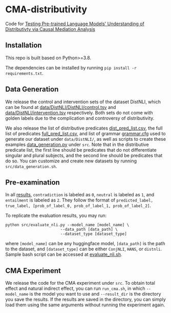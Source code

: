 # CMA-distributivity
Code for [Testing Pre-trained Language Models' Understanding of Distributivty via Causal Mediation Analysis](arxiv)

## Installation
This repo is built based on Python>=3.8.

The dependencies can be installed by running `pip install -r requirements.txt`.

## Data Generation
We release the control and intervention sets of the dataset DistNLI, which can be found at [data/DistNLI/DistNLI/control.tsv](https://github.com/aponimma/CMA-distributivity/blob/main/data/DistNLI/control.tsv) and [data/DistNLI/intervention.tsv](https://github.com/aponimma/CMA-distributivity/blob/main/data/DistNLI/intervention.tsv) respectively. Both sets do not come with golden labels due to the complication and controversy of distributivity.

We also release the list of distributive predicates [dist_pred_list.csv](https://github.com/aponimma/CMA-distributivity/blob/main/data/DistNLI/dist_pred_list.csv), the full list of predicates [full_pred_list.csv](https://github.com/aponimma/CMA-distributivity/blob/main/data/DistNLI/full_pred_list.csv), and list of grammar [grammar.cfg](https://github.com/aponimma/CMA-distributivity/blob/main/data/DistNLI/grammar.cfg) used to generate our dataset under `data/DistNLI/`, as well as scripts to create these examples [data_generation.py](https://github.com/aponimma/CMA-distributivity/blob/main/src/data_generation.py) under `src`. Note that in the distributive predicate list, the first line should be predicates that do not differentiate singular and plural subjects, and the second line should be predicates that do so. You can customize and create new datasets by running `src/data_generation.sh`.

## Pre-examination
In all [results](https://github.com/aponimma/CMA-distributivity/blob/main/results/), `contradiction` is labeled as `0`, `neutral` is labeled as `1`, and `entailment` is labeled as `2`. They follow the format of `predicted_label, true_label, [prob_of_label_0, prob_of_label_1, prob_of_label_2]`. 

To replicate the evaluation results, you may run: 
```
python src/evaluate_nli.py --model_name [model_name] \
                        --data_path [data_path] \
                        --dataset_type [dataset_type]
```
where `[model_name]` can be any huggingface model, `[data_path]` is the path to the dataset, and `[dataset_type]` can be either `ConjNLI`, `HANS`, or `distnli`. Sample bash script can be accessed at [evaluate_nli.sh](https://github.com/aponimma/CMA-distributivity/blob/main/src/evaluate_nli.sh). 


## CMA Experiment
We release the code for the CMA experiment under `src`. To obtain total effect and natural indirect effect, you can run `run_cma.sh`, in which `--model_name` is the model you want to use and `--result_dir` is the directory you save the results. If the results are saved in the directory, you can simply load them using the same arguments without running the experiment again.
